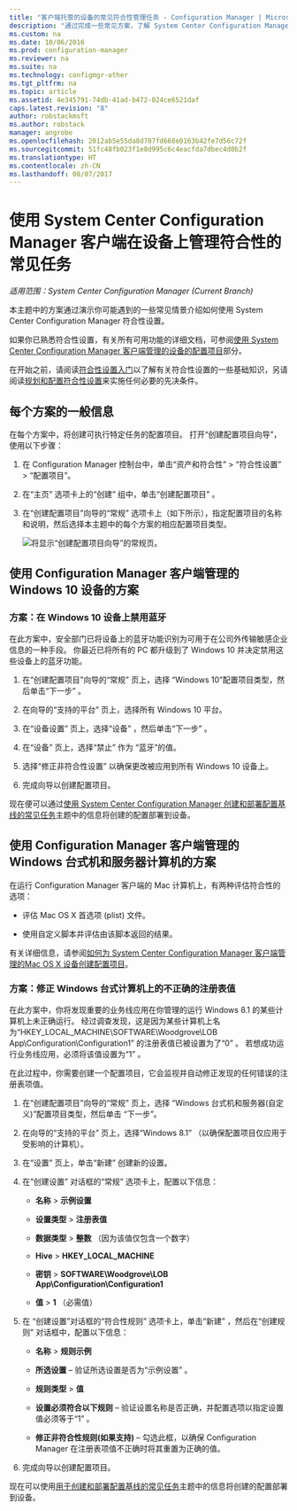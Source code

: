 ```yaml
---
title: "客户端托管的设备的常见符合性管理任务 - Configuration Manager | Microsoft Docs"
description: "通过完成一些常见方案，了解 System Center Configuration Manager 符合性设置。"
ms.custom: na
ms.date: 10/06/2016
ms.prod: configuration-manager
ms.reviewer: na
ms.suite: na
ms.technology: configmgr-other
ms.tgt_pltfrm: na
ms.topic: article
ms.assetid: 4e345791-74db-41ad-b472-024ce6521daf
caps.latest.revision: "8"
author: robstackmsft
ms.author: robstack
manager: angrobe
ms.openlocfilehash: 2012ab5e55da8d707fd668e0163b42fe7d56c72f
ms.sourcegitcommit: 51fc48fb023f1e8d995c6c4eacfda7dbec4d0b2f
ms.translationtype: HT
ms.contentlocale: zh-CN
ms.lasthandoff: 08/07/2017
---
```

# <a name="common-tasks-for-managing-compliance-on-devices-with-the-system-center-configuration-manager-client"></a>使用 System Center Configuration Manager 客户端在设备上管理符合性的常见任务

*适用范围：System Center Configuration Manager (Current Branch)*

本主题中的方案通过演示你可能遇到的一些常见情景介绍如何使用 System Center Configuration Manager 符合性设置。  

 如果你已熟悉符合性设置，有关所有可用功能的详细文档，可参阅[使用 System Center Configuration Manager 客户端管理的设备的配置项目](../../compliance/deploy-use/configuration-items-for-devices-managed-with-the-client.md)部分。  

 在开始之前，请阅读[符合性设置入门](../../compliance/get-started/get-started-with-compliance-settings.md)以了解有关符合性设置的一些基础知识，另请阅读[规划和配置符合性设置](../../compliance/plan-design/plan-for-and-configure-compliance-settings.md)来实施任何必要的先决条件。  

## <a name="general-information-for-each-scenario"></a>每个方案的一般信息  
 在每个方案中，将创建可执行特定任务的配置项目。 打开“创建配置项目向导”，使用以下步骤：  

1.  在 Configuration Manager 控制台中，单击“资产和符合性” > “符合性设置” > “配置项目”。  

3.  在“主页”  选项卡上的“创建”  组中，单击“创建配置项目” 。  

4.  在“创建配置项目”向导的“常规”  选项卡上（如下所示），指定配置项目的名称和说明，然后选择本主题中的每个方案的相应配置项目类型。  

     ![将显示“创建配置项目向导”的常规页。](/sccm/compliance/plan-design/media/Compliance-Settings-Wizard---1.png)  

## <a name="scenarios-for-windows-10-devices-managed-with-the-configuration-manager-client"></a>使用 Configuration Manager 客户端管理的 Windows 10 设备的方案  

### <a name="scenario-disable-the-use-of-bluetooth-on-windows-10-devices"></a>方案：在 Windows 10 设备上禁用蓝牙  
 在此方案中，安全部门已将设备上的蓝牙功能识别为可用于在公司外传输敏感企业信息的一种手段。 你最近已将所有的 PC 都升级到了 Windows 10 并决定禁用这些设备上的蓝牙功能。  

1.  在“创建配置项目”向导的“常规”  页上，选择  “Windows 10”配置项目类型，然后单击“下一步” 。  

2.  在向导的“支持的平台”  页上，选择所有 Windows 10 平台。  

3.  在“设备设置”  页上，选择“设备” ，然后单击“下一步” 。  

4.  在“设备”  页上，选择“禁止”  作为 “蓝牙”的值。  

5.  选择“修正非符合性设置”  以确保更改被应用到所有 Windows 10 设备上。  

6.  完成向导以创建配置项目。  

 现在便可以通过[使用 System Center Configuration Manager 创建和部署配置基线的常见任务](../../compliance/plan-design/common-tasks-for-creating-and-deploying-configuration-baselines.md)主题中的信息将创建的配置部署到设备。  

## <a name="scenarios-for-windows-desktop-and-server-computers-managed-with-the-configuration-manager-client"></a>使用 Configuration Manager 客户端管理的 Windows 台式机和服务器计算机的方案  
 在运行 Configuration Manager 客户端的 Mac 计算机上，有两种评估符合性的选项：  

-   评估 Mac OS X 首选项 (plist) 文件。  

-   使用自定义脚本并评估由该脚本返回的结果。  

 有关详细信息，请参阅[如何为 System Center Configuration Manager 客户端管理的Mac OS X 设备创建配置项目](../../compliance/deploy-use/create-configuration-items-for-mac-os-x-devices-managed-with-the-client.md)。  

### <a name="scenario-remediate-an-incorrect-registry-value-on-windows-desktop-computers"></a>方案：修正 Windows 台式计算机上的不正确的注册表值  
 在此方案中，你将发现重要的业务线应用在你管理的运行 Windows 8.1 的某些计算机上未正确运行。 经过调查发现，这是因为某些计算机上名为“HKEY_LOCAL_MACHINE\SOFTWARE\Woodgrove\LOB App\Configuration\Configuration1”  的注册表值已被设置为了“0”  。 若想成功运行业务线应用，必须将该值设置为“1” 。  

 在此过程中，你需要创建一个配置项目，它会监视并自动修正发现的任何错误的注册表项值。  

1.  在“创建配置项目”向导的“常规”  页上，选择  “Windows 台式机和服务器(自定义)”配置项目类型，然后单击 “下一步”。  

2.  在向导的“支持的平台”  页上，选择“Windows 8.1”  （以确保配置项目仅应用于受影响的计算机）。  

3.  在“设置”  页上，单击“新建”  创建新的设置。  

4.  在“创建设置”  对话框的“常规”  选项卡上，配置以下信息：  

    -   **名称** > **示例设置**  

    -   **设置类型** > **注册表值**  

    -   **数据类型** > **整数** （因为该值仅包含一个数字）  

    -   **Hive** > **HKEY_LOCAL_MACHINE**  

    -   **密钥** > **SOFTWARE\Woodgrove\LOB App\Configuration\Configuration1**  

    -   **值** > **1** （必需值）  

5.  在  “创建设置”对话框的“符合性规则”  选项卡上，单击“新建” ，然后在“创建规则”  对话框中，配置以下信息：  

    -   **名称** > **规则示例**  

    -   **所选设置** – 验证所选设置是否为“示例设置” 。  

    -   **规则类型** > **值**  

    -   **设置必须符合以下规则** – 验证设置名称是否正确，并配置选项以指定设置值必须等于“1” 。  

    -   **修正非符合性规则(如果支持)** – 勾选此框，以确保 Configuration Manager 在注册表项值不正确时将其重置为正确的值。  

6.  完成向导以创建配置项目。  

 现在可以使用[用于创建和部署配置基线的常见任务](../../compliance/plan-design/common-tasks-for-creating-and-deploying-configuration-baselines.md)主题中的信息将创建的配置部署到设备。  
